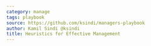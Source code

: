 ```yaml
---
category: manage
tags: playbook
source: https://github.com/ksindi/managers-playbook 
author: Kamil Sindi @ksindi
title: Heuristics for Effective Management 
---
```





